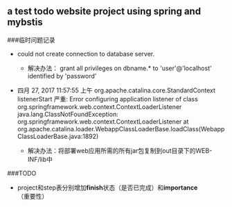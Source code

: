## a test todo website project using spring and mybstis

###临时问题记录
- could not create connection to database server.
    * 解决办法： grant all privileges on dbname.* to 'user'@'localhost' identified by 'password’
    
- 四月 27, 2017 11:57:55 上午 org.apache.catalina.core.StandardContext listenerStart
  严重: Error configuring application listener of class org.springframework.web.context.ContextLoaderListener
  java.lang.ClassNotFoundException: org.springframework.web.context.ContextLoaderListener
  	at org.apache.catalina.loader.WebappClassLoaderBase.loadClass(WebappClassLoaderBase.java:1892)
    * 解决办法：将部署web应用所需的所有jar包复制到out目录下的WEB-INF/lib中
  	   
###TODO
- project和step表分别增加**finish**状态（是否已完成）和**importance**（重要性）